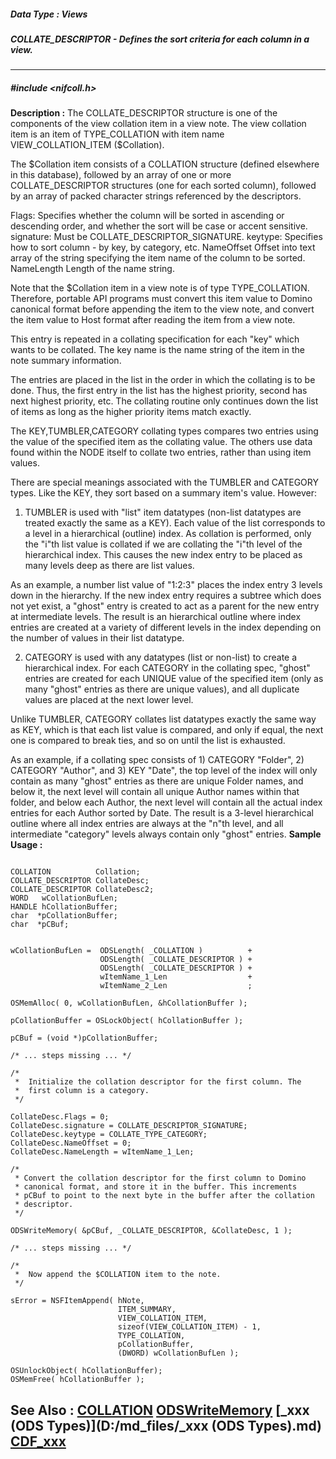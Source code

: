 ##### Data Type : Views
##### COLLATE_DESCRIPTOR - Defines the sort criteria for each column in a view.
---
##### #include <nifcoll.h>
**Description :**
The COLLATE_DESCRIPTOR structure is one of the components of the view collation 
item in a view note. The view collation item is an item of TYPE_COLLATION with 
item name VIEW_COLLATION_ITEM ($Collation).

The $Collation item consists of a COLLATION structure (defined elsewhere in 
this database), followed by an array of one or more COLLATE_DESCRIPTOR 
structures (one for each sorted column), followed by an array of packed 
character strings referenced by the descriptors.

Flags:             Specifies whether the column will be sorted in ascending or 
descending order, and whether the sort will be case or accent sensitive. 
signature:       Must be COLLATE_DESCRIPTOR_SIGNATURE.
keytype:         Specifies how to sort column - by key, by category, etc.
NameOffset   Offset into text array of the string specifying the item name of 
the column to be sorted.
NameLength  Length of the name string.

Note that the $Collation item in a view note is of type TYPE_COLLATION. 
Therefore, portable API programs must convert this item value to Domino 
canonical format before appending the item to the view note, and convert the 
item value to Host format after reading the item from a view note.

This entry is repeated in a collating specification for each "key" which wants 
to be collated. The key name is the name string of the item in the note summary 
information.

 The entries are placed in the list in the order in which the collating is to 
be done. Thus, the first entry in the list has the highest priority, second has 
next highest priority, etc.  The collating routine only continues down the list 
of items as long as the higher priority items match exactly.

 The KEY,TUMBLER,CATEGORY collating types compares two entries using the value 
of the specified item as the collating value. The others use data found within 
the NODE itself to collate two entries, rather than using item values.

 There are special meanings associated with the TUMBLER and CATEGORY types. 
Like the KEY, they sort based on a summary item's value.  However:

 1) TUMBLER is used with "list" item datatypes (non-list datatypes are treated 
exactly the same as a KEY). Each value of the list corresponds to a level in a 
hierarchical (outline) index.  As collation is performed, only the "i"th list 
value is collated if we are collating the "i"th level of the hierarchical 
index.  This causes the new index entry to be placed as many levels deep as 
there are list values.

 As an example, a number list value of "1:2:3" places the index entry 3 levels 
down in the hierarchy. If the new index entry requires a subtree which does not 
yet exist, a "ghost" entry is created to act as a parent for the new entry at 
intermediate levels. The result is an hierarchical outline where index entries 
are created at a variety of different levels in the index depending on the 
number of values in their list datatype.

 2) CATEGORY is used with any datatypes (list or non-list) to create a 
hierarchical index.  For each CATEGORY in the collating spec, "ghost" entries 
are created for each UNIQUE value of the specified item (only as many "ghost" 
entries as there are unique values), and all duplicate values are placed at the 
next lower level.

 Unlike TUMBLER, CATEGORY collates list datatypes exactly the same way as KEY, 
which is that each list value is compared, and only if equal, the next one is 
compared to break ties, and so on until the list is exhausted.

 As an example, if a collating spec consists of 1) CATEGORY "Folder", 2) 
CATEGORY "Author", and 3) KEY "Date", the top level of the index will only 
contain as many "ghost" entries as there are unique Folder names, and below it, 
the next level will contain all unique Author names within that folder, and 
below each Author, the next level will contain all the actual index entries for 
each Author sorted by Date. The result is a 3-level hierarchical outline where 
all index entries are always at the "n"th level, and all intermediate 
"category" levels always contain only "ghost" entries.
**Sample Usage :**
```

COLLATION          Collation;
COLLATE_DESCRIPTOR CollateDesc;
COLLATE_DESCRIPTOR CollateDesc2;
WORD   wCollationBufLen;
HANDLE hCollationBuffer;
char  *pCollationBuffer;
char  *pCBuf;


wCollationBufLen =  ODSLength( _COLLATION )          +
                    ODSLength( _COLLATE_DESCRIPTOR ) +
                    ODSLength( _COLLATE_DESCRIPTOR ) +
                    wItemName_1_Len                  +
                    wItemName_2_Len                  ;

OSMemAlloc( 0, wCollationBufLen, &hCollationBuffer );

pCollationBuffer = OSLockObject( hCollationBuffer );

pCBuf = (void *)pCollationBuffer;

/* ... steps missing ... */
    
/*
 *  Initialize the collation descriptor for the first column. The
 *  first column is a category.
 */

CollateDesc.Flags = 0;   
CollateDesc.signature = COLLATE_DESCRIPTOR_SIGNATURE;
CollateDesc.keytype = COLLATE_TYPE_CATEGORY;
CollateDesc.NameOffset = 0;
CollateDesc.NameLength = wItemName_1_Len;

/*
 * Convert the collation descriptor for the first column to Domino 
 * canonical format, and store it in the buffer. This increments
 * pCBuf to point to the next byte in the buffer after the collation
 * descriptor.
 */

ODSWriteMemory( &pCBuf, _COLLATE_DESCRIPTOR, &CollateDesc, 1 );

/* ... steps missing ... */

/*
 *  Now append the $COLLATION item to the note.
 */
    
sError = NSFItemAppend( hNote,
                        ITEM_SUMMARY,
                        VIEW_COLLATION_ITEM,
                        sizeof(VIEW_COLLATION_ITEM) - 1,
                        TYPE_COLLATION,
                        pCollationBuffer,
                        (DWORD) wCollationBufLen );

OSUnlockObject( hCollationBuffer);
OSMemFree( hCollationBuffer );
```
**See Also :**
[COLLATION](D:/md_files/COLLATION.md)
[ODSWriteMemory](D:/md_files/ODSWriteMemory.md)
[_xxx (ODS Types)](D:/md_files/_xxx (ODS Types).md)
[CDF_xxx](D:/md_files/CDF_xxx.md)
---
